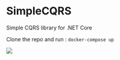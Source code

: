 # SimpleCQRS
Simple CQRS library for .NET Core

Clone the repo and run :
```docker-compose up```

![](example.gif)
